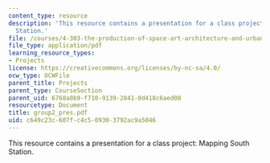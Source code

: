 ```yaml
---
content_type: resource
description: 'This resource contains a presentation for a class project: Mapping South
  Station.'
file: /courses/4-303-the-production-of-space-art-architecture-and-urbanism-in-dialogue-fall-2006/c649c23c607fc4c509303792ac9a5046_group2_pres.pdf
file_type: application/pdf
learning_resource_types:
- Projects
license: https://creativecommons.org/licenses/by-nc-sa/4.0/
ocw_type: OCWFile
parent_title: Projects
parent_type: CourseSection
parent_uid: 6768a0b9-f710-9139-2841-0d418c6aed08
resourcetype: Document
title: group2_pres.pdf
uid: c649c23c-607f-c4c5-0930-3792ac9a5046
---
```

This resource contains a presentation for a class project: Mapping South Station.